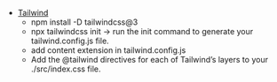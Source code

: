 
- [Tailwind](https://tailwindcss.com/docs/installation/framework-guides)
  - npm install -D tailwindcss@3
  - npx tailwindcss init -> run the init command to generate your tailwind.config.js file.
  - add content extension in tailwind.config.js
  - Add the @tailwind directives for each of Tailwind’s layers to your ./src/index.css file.